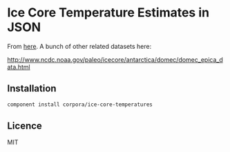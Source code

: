 # Ice Core Temperature Estimates in JSON

From [here](ftp://ftp.ncdc.noaa.gov/pub/data/paleo/icecore/antarctica/epica_domec/edc3deuttemp2007.txt). A bunch of other related datasets here:

http://www.ncdc.noaa.gov/paleo/icecore/antarctica/domec/domec_epica_data.html

## Installation

```bash
component install corpora/ice-core-temperatures
```

## Licence

MIT